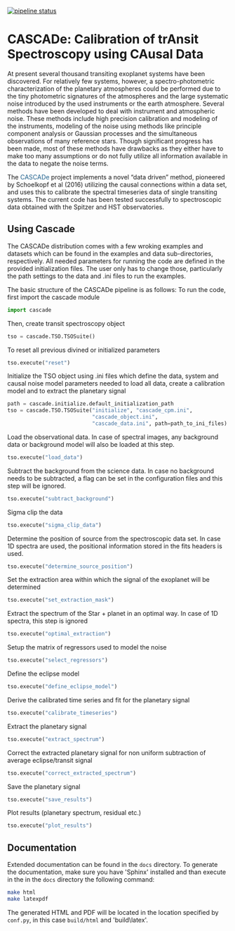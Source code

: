 
[![pipeline status](https://gitlab.com/jbouwman/CASCADe/badges/master/pipeline.svg)](https://gitlab.com/jbouwman/CASCADe/commits/master)

# CASCADe: Calibration of trAnsit Spectroscopy using CAusal Data

At present several thousand transiting exoplanet systems have been discovered.
For relatively few systems, however, a spectro-photometric characterization of
the planetary atmospheres could be performed due to the tiny photometric signatures
of the atmospheres and the large systematic noise introduced by the used instruments
or the earth atmosphere. Several methods have been developed to deal with instrument
and atmospheric noise. These methods include high precision calibration and modeling
of the instruments, modeling of the noise using methods like principle component
analysis or Gaussian processes and the simultaneous observations of many reference
stars. Though significant progress has been made, most of these methods have drawbacks
as they either have to make too many assumptions or do not fully utilize all
information available in the data to negate the noise terms.

The <span style="color:#1F618D">CASCADe </span> project implements a novel “data driven” method, pioneered by
Schoelkopf et al (2016) utilizing the causal connections within a data set,
and uses this to calibrate the spectral timeseries data of single transiting
systems. The current code has been tested successfully to spectroscopic data
obtained with the Spitzer and HST observatories.


## Using Cascade

The CASCADe distribution comes with a few wroking examples and datasets which can be found in the examples and
data sub-directories, respectively. All needed parameters for running the code are defined in the provided 
initialization files. The user only has to change those, particularly the path settings to the data and .ini files
to run the examples. 

The basic structure of the CASCADe pipeline is as follows:
To run the code, first import the cascade module
```python
import cascade
```

Then, create transit spectroscopy object
```python
tso = cascade.TSO.TSOSuite()
```

To reset all previous divined or initialized parameters
```python
tso.execute("reset")
```

Initialize the TSO object using .ini files which define the data, system and causal noise model parameters 
needed to load all data, create a calibration model and to extract the planetary signal
```python
path = cascade.initialize.default_initialization_path
tso = cascade.TSO.TSOSuite("initialize", "cascade_cpm.ini",
                           "cascade_object.ini",
                           "cascade_data.ini", path=path_to_ini_files)
```

Load the observational data. In case of spectral images, any background data or background model
will also be loaded at this step.
```python
tso.execute("load_data")
```

Subtract the background from the science data. In case no background needs to be subtracted, 
a flag can be set in the configuration files and this step will be ignored.
```python
tso.execute("subtract_background")
```

Sigma clip the data
```python
tso.execute("sigma_clip_data")
```

Determine the position of source from the spectroscopic data set. In case 1D spectra are used,
the positional information stored in the fits headers is used.
```python
tso.execute("determine_source_position")
```

Set the extraction area within which the signal of the exoplanet will be determined
```python
tso.execute("set_extraction_mask")
```

Extract the spectrum of the Star + planet in an optimal way. In case of 1D spectra,
this step is ignored
```python
tso.execute("optimal_extraction")
```

Setup the matrix of regressors used to model the noise
```python
tso.execute("select_regressors")
```

Define the eclipse model
```python
tso.execute("define_eclipse_model")
```

Derive the calibrated time series and fit for the planetary signal
```python
tso.execute("calibrate_timeseries")
```

Extract the planetary signal
```python
tso.execute("extract_spectrum")
```

Correct the extracted planetary signal for non uniform subtraction of average eclipse/transit signal
```python
tso.execute("correct_extracted_spectrum")
```

Save the planetary signal
```python
tso.execute("save_results")
```

Plot results (planetary spectrum, residual etc.)
```python
tso.execute("plot_results")
```

## Documentation

Extended documentation can be found in the `docs`  directory. 
To generate the documentation, make sure you have 'Sphinx' installed and than execute in the in the
`docs` directory the following command:
```bash
make html
make latexpdf
```

The generated HTML and PDF will be located in the location specified by `conf.py`,
in this case `build/html` and 'build\latex'.
